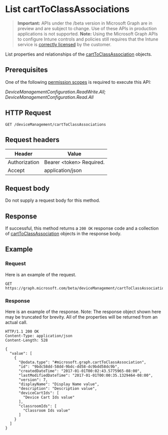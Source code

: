 ﻿# List cartToClassAssociations

> **Important:** APIs under the /beta version in Microsoft Graph are in preview and are subject to change. Use of these APIs in production applications is not supported.
> **Note:** Using the Microsoft Graph APIs to configure Intune controls and policies still requires that the Intune service is [correctly licensed](https://go.microsoft.com/fwlink/?linkid=839381) by the customer.

List properties and relationships of the [cartToClassAssociation](../resources/intune_deviceconfig_carttoclassassociation.md) objects.
## Prerequisites
One of the following [permission scopes](https://developer.microsoft.com/en-us/graph/docs/authorization/permission_scopes) is required to execute this API:

*DeviceManagementConfiguration.ReadWrite.All; DeviceManagementConfiguration.Read.All*
## HTTP Request
<!-- {
  "blockType": "ignored"
}
-->
```http
GET /deviceManagement/cartToClassAssociations
```

## Request headers
|Header|Value|
|---|---|
|Authorization|Bearer &lt;token&gt; Required.|
|Accept|application/json|

## Request body
Do not supply a request body for this method.

## Response
If successful, this method returns a `200 OK` response code and a collection of [cartToClassAssociation](../resources/intune_deviceconfig_carttoclassassociation.md) objects in the response body.

## Example
### Request
Here is an example of the request.
```http
GET https://graph.microsoft.com/beta/deviceManagement/cartToClassAssociations
```

### Response
Here is an example of the response. Note: The response object shown here may be truncated for brevity. All of the properties will be returned from an actual call.
```http
HTTP/1.1 200 OK
Content-Type: application/json
Content-Length: 528

{
  "value": [
    {
      "@odata.type": "#microsoft.graph.cartToClassAssociation",
      "id": "9bdc58dd-58dd-9bdc-dd58-dc9bdd58dc9b",
      "createdDateTime": "2017-01-01T00:02:43.5775965-08:00",
      "lastModifiedDateTime": "2017-01-01T00:00:35.1329464-08:00",
      "version": 7,
      "displayName": "Display Name value",
      "description": "Description value",
      "deviceCartIds": [
        "Device Cart Ids value"
      ],
      "classroomIds": [
        "Classroom Ids value"
      ]
    }
  ]
}
```



